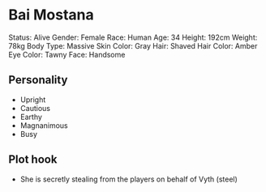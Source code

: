 # Bai Mostana

Status: Alive
Gender: Female
Race: Human
Age: 34
Height: 192cm
Weight: 78kg
Body Type: Massive
Skin Color: Gray
Hair: Shaved
Hair Color: Amber
Eye Color: Tawny
Face: Handsome

## Personality

- Upright
- Cautious
- Earthy
- Magnanimous
- Busy

## Plot hook

- She is secretly stealing from the players on behalf of Vyth (steel)